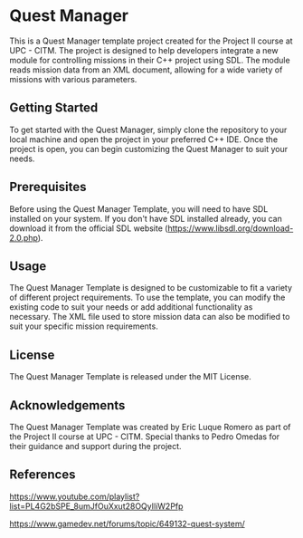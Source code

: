 # Quest Manager
This is a Quest Manager template project created for the Project II course at UPC - CITM. The project is designed to help developers integrate a new module for controlling missions in their C++ project using SDL. The module reads mission data from an XML document, allowing for a wide variety of missions with various parameters.

## Getting Started
To get started with the Quest Manager, simply clone the repository to your local machine and open the project in your preferred C++ IDE. Once the project is open, you can begin customizing the Quest Manager to suit your needs.

## Prerequisites
Before using the Quest Manager Template, you will need to have SDL installed on your system. If you don't have SDL installed already, you can download it from the official SDL website (https://www.libsdl.org/download-2.0.php).

## Usage
The Quest Manager Template is designed to be customizable to fit a variety of different project requirements. To use the template, you can modify the existing code to suit your needs or add additional functionality as necessary. The XML file used to store mission data can also be modified to suit your specific mission requirements.

## License
The Quest Manager Template is released under the MIT License.

## Acknowledgements
The Quest Manager Template was created by Eric Luque Romero as part of the Project II course at UPC - CITM. Special thanks to Pedro Omedas for their guidance and support during the project.

## References
https://www.youtube.com/playlist?list=PL4G2bSPE_8umJfOuXxut28OQyIliW2Pfp

https://www.gamedev.net/forums/topic/649132-quest-system/

